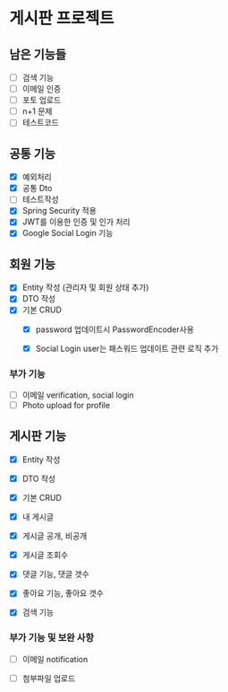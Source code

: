# 게시판 프로젝트
## 남은 기능들
- [ ] 검색 기능
- [ ] 이메일 인증
- [ ] 포토 업로드
- [ ] n+1 문제
- [ ] 테스트코드

## 공통 기능
- [x] 예외처리
- [x] 공통 Dto
- [ ] 테스트작성
- [x] Spring Security 적용
- [x] JWT를 이용한 인증 및 인가 처리
- [x] Google Social Login 기능 

## 회원 기능
- [x] Entity 작성
  (관리자 및 회원 상태 추가)
- [x] DTO 작성
- [x] 기본 CRUD
  - [x] password 업데이트시 PasswordEncoder사용
  - [x] Social Login user는 패스워드 업데이트 관련 로직 추가


 

### 부가 기능
- [ ] 이메일 verification, social login
- [ ] Photo upload for profile

## 게시판 기능
- [x] Entity 작성
- [x] DTO 작성
- [x] 기본 CRUD
- [x] 내 게시글
- [x] 게시글 공개, 비공개
- [x] 게시글 조회수
- [x] 댓글 기능, 댓글 갯수
- [x] 좋아요 기능, 좋아요 갯수
- [x] 검색 기능


### 부가 기능 및 보완 사항
- [ ] 이메일 notification
- [ ] 첨부파일 업로드

